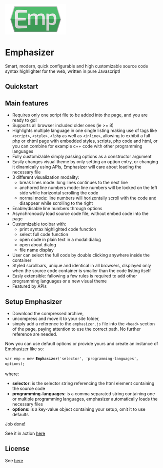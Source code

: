 <a href=""><img width="200px" alt="emp logo not found" src="https://github.com/wiredolphin/emphasizer/blob/master/images/emphasizer_logo_01.png" /></a>

# Emphasizer
<p>Smart, modern, quick configurable and high customizable source code syntax highlighter for the web, written in pure Javascript!<p>

## Quickstart


## Main features

+ Requires only one script file to be added into the page, and you are ready to go!
+ Supports all browser included older ones (ie >= 8)
+ Highlights multiple language in one single listing making use of tags like <code>&lt;script&gt;</code>, <code>&lt;style&gt;</code>, <code>&lt;?php</code> as well as <code>&lt;inline&gt;</code>, allowing to exhibit a full php or xhtml page with embedded styles, scripts, php code and html, or you can combine for example c++ code with other programming languages
+ Fully customizable simply passing options as a constructor argument
+ Easily changes visual theme by only setting an option entry, or changing it dinamically using APIs, Emphasizer  will care about loading the necessary file
+ 3 different visualization modality:
    +  break lines mode: long lines continues to the next line
    +  anchored line numbers mode: line numbers will be locked on the left side while horizontal scrolling the code
    +  normal mode: line numbers will horizontally scroll with the code and disappear while scrolling to the right
+ Enable/disable line numbers through options
+ Asynchronously load source code file, without embed code into the page
+ Customizable toolbar with:
    +  print syntax highlighted code function
    +  select full code function
    +  open code in plain text in a modal dialog
    +  open about dialog
    +  file name display
+ User can select the full code by double clicking anywhere inside the container
+ Styled scrollbars, unique and identical in all browsers, displayed only when the source code container
  is smaller than the code listing itself
+ Easly extensible: fallowing a few rules is required to add other programming languages or a new visual theme
+ Featured by APIs

## Setup Emphasizer

+ Download the compressed archive,
+ uncompress and move it to your site folder,
+ simply add a reference to the <code>emphasizer.js</code> file into the <code>&lt;head&gt;</code> section of the page, paying attention to use the correct path. No further reference are needed.

<div><p>Now you can use default options or provide yours and create an instance of
Emphasizer like so:</p></div>
<div>
    <code>var emp = new <strong>Emphasizer</strong>('selector', 'programming-languages', options);</code>
</div>
<br>
where:

+ <strong>selector</strong>: is the selector string referencing the html element containing the source code
+ <strong>programming-languages</strong>: is a comma separated string containing one or multiple programming languages, emphasizer automatically loads the necessary files
+ <strong>options</strong>: is a key-value object containing your setup, omit it to use defaults

<div><p>Job done!</div>
<div><p>See it in action <a href='http://wiredolphin.net'>here</a></p></div>

## License

See <a href="https://github.com/wiredolphin/emphasizer/blob/master/license">here</a>
